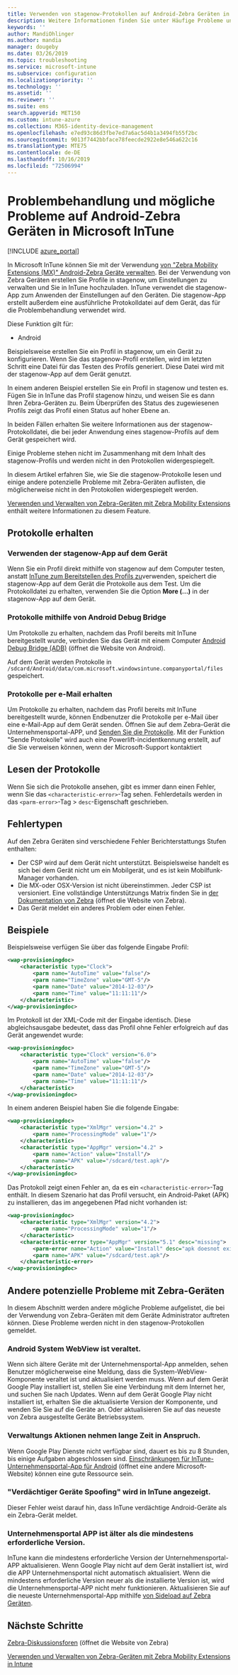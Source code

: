 ```yaml
---
title: Verwenden von stagenow-Protokollen auf Android-Zebra Geräten in Microsoft InTune-Azure | Microsoft-Dokumentation
description: Weitere Informationen finden Sie unter Häufige Probleme und Lösungen bei der Verwendung von stagenow auf Android-Geräten mit Microsoft InTune. Außerdem erfahren Sie, wie Sie Protokolle erhalten und wie Sie die Protokolle für Erfolg oder Fehler lesen.
keywords: ''
author: MandiOhlinger
ms.author: mandia
manager: dougeby
ms.date: 03/26/2019
ms.topic: troubleshooting
ms.service: microsoft-intune
ms.subservice: configuration
ms.localizationpriority: ''
ms.technology: ''
ms.assetid: ''
ms.reviewer: ''
ms.suite: ems
search.appverid: MET150
ms.custom: intune-azure
ms.collection: M365-identity-device-management
ms.openlocfilehash: e7ed93c86d3fbe7ed7a6ac5d4b1a3494fb55f2bc
ms.sourcegitcommit: 9013f7442bbface78feecde2922e8e546a622c16
ms.translationtype: MTE75
ms.contentlocale: de-DE
ms.lasthandoff: 10/16/2019
ms.locfileid: "72506994"
---
```

# <a name="troubleshoot-and-see-potential-issues-on-android-zebra-devices-in-microsoft-intune"></a>Problembehandlung und mögliche Probleme auf Android-Zebra Geräten in Microsoft InTune

[!INCLUDE [azure_portal](../includes/azure_portal.md)]

In Microsoft InTune können Sie mit der Verwendung [von "Zebra Mobility Extensions (MX)" Android-Zebra Geräte verwalten](android-zebra-mx-overview.md). Bei der Verwendung von Zebra Geräten erstellen Sie Profile in stagenow, um Einstellungen zu verwalten und Sie in InTune hochzuladen. InTune verwendet die stagenow-App zum Anwenden der Einstellungen auf den Geräten. Die stagenow-App erstellt außerdem eine ausführliche Protokolldatei auf dem Gerät, das für die Problembehandlung verwendet wird.

Diese Funktion gilt für:

- Android

Beispielsweise erstellen Sie ein Profil in stagenow, um ein Gerät zu konfigurieren. Wenn Sie das stagenow-Profil erstellen, wird im letzten Schritt eine Datei für das Testen des Profils generiert. Diese Datei wird mit der stagenow-App auf dem Gerät genutzt.

In einem anderen Beispiel erstellen Sie ein Profil in stagenow und testen es. Fügen Sie in InTune das Profil stagenow hinzu, und weisen Sie es dann Ihren Zebra-Geräten zu. Beim Überprüfen des Status des zugewiesenen Profils zeigt das Profil einen Status auf hoher Ebene an.

In beiden Fällen erhalten Sie weitere Informationen aus der stagenow-Protokolldatei, die bei jeder Anwendung eines stagenow-Profils auf dem Gerät gespeichert wird.

Einige Probleme stehen nicht im Zusammenhang mit dem Inhalt des stagenow-Profils und werden nicht in den Protokollen widergespiegelt.

In diesem Artikel erfahren Sie, wie Sie die stagenow-Protokolle lesen und einige andere potenzielle Probleme mit Zebra-Geräten auflisten, die möglicherweise nicht in den Protokollen widergespiegelt werden.

[Verwenden und Verwalten von Zebra-Geräten mit Zebra Mobility Extensions](android-zebra-mx-overview.md) enthält weitere Informationen zu diesem Feature.

## <a name="get-the-logs"></a>Protokolle erhalten

### <a name="use-the-stagenow-app-on-the-device"></a>Verwenden der stagenow-App auf dem Gerät
Wenn Sie ein Profil direkt mithilfe von stagenow auf dem Computer testen, anstatt [InTune zum Bereitstellen des Profils zu](android-zebra-mx-overview.md#step-4-create-a-device-management-profile-in-stagenow)verwenden, speichert die stagenow-App auf dem Gerät die Protokolle aus dem Test. Um die Protokolldatei zu erhalten, verwenden Sie die Option **More (...)** in der stagenow-App auf dem Gerät.

### <a name="get-logs-using-android-debug-bridge"></a>Protokolle mithilfe von Android Debug Bridge
Um Protokolle zu erhalten, nachdem das Profil bereits mit InTune bereitgestellt wurde, verbinden Sie das Gerät mit einem Computer [Android Debug Bridge (ADB)](https://developer.android.com/studio/command-line/adb) (öffnet die Website von Android).

Auf dem Gerät werden Protokolle in `/sdcard/Android/data/com.microsoft.windowsintune.companyportal/files` gespeichert.

### <a name="get-logs-from-email"></a>Protokolle per e-Mail erhalten
Um Protokolle zu erhalten, nachdem das Profil bereits mit InTune bereitgestellt wurde, können Endbenutzer die Protokolle per e-Mail über eine e-Mail-App auf dem Gerät senden. Öffnen Sie auf dem Zebra-Gerät die Unternehmensportal-APP, und [Senden Sie die Protokolle](https://docs.microsoft.com/intune-user-help/send-logs-to-your-it-admin-by-email-android). Mit der Funktion "Sende Protokolle" wird auch eine Powerlift-incidentkennung erstellt, auf die Sie verweisen können, wenn der Microsoft-Support kontaktiert

## <a name="read-the-logs"></a>Lesen der Protokolle

Wenn Sie sich die Protokolle ansehen, gibt es immer dann einen Fehler, wenn Sie das `<characteristic-error>`-Tag sehen. Fehlerdetails werden in das `<parm-error>`-Tag > `desc`-Eigenschaft geschrieben.

## <a name="error-types"></a>Fehlertypen

Auf den Zebra Geräten sind verschiedene Fehler Berichterstattungs Stufen enthalten:

- Der CSP wird auf dem Gerät nicht unterstützt. Beispielsweise handelt es sich bei dem Gerät nicht um ein Mobilgerät, und es ist kein Mobilfunk-Manager vorhanden.
- Die MX-oder OSX-Version ist nicht übereinstimmen. Jeder CSP ist versioniert. Eine vollständige Unterstützungs Matrix finden Sie in [der Dokumentation von Zebra](http://techdocs.zebra.com/mx/) (öffnet die Website von Zebra).
- Das Gerät meldet ein anderes Problem oder einen Fehler.

## <a name="examples"></a>Beispiele

Beispielsweise verfügen Sie über das folgende Eingabe Profil:

```xml
<wap-provisioningdoc>
    <characteristic type="Clock">
        <parm name="AutoTime" value="false"/>
        <parm name="TimeZone" value="GMT-5"/>
        <parm name="Date" value="2014-12-03"/>
        <parm name="Time" value="11:11:11"/>
    </characteristic>
</wap-provisioningdoc>
```

Im Protokoll ist der XML-Code mit der Eingabe identisch. Diese abgleichsausgabe bedeutet, dass das Profil ohne Fehler erfolgreich auf das Gerät angewendet wurde:

```xml
<wap-provisioningdoc>
    <characteristic type="Clock" version="6.0">
        <parm name="AutoTime" value="false"/>
        <parm name="TimeZone" value="GMT-5"/>
        <parm name="Date" value="2014-12-03"/>
        <parm name="Time" value="11:11:11"/>
    </characteristic>
</wap-provisioningdoc>
```

In einem anderen Beispiel haben Sie die folgende Eingabe:

```xml
<wap-provisioningdoc>
    <characteristic type="XmlMgr" version="4.2" >
        <parm name="ProcessingMode" value="1"/>
    </characteristic>
    <characteristic type="AppMgr" version="4.2" >
        <parm name="Action" value="Install"/>
        <parm name="APK" value="/sdcard/test.apk"/>
    </characteristic>
</wap-provisioningdoc>
```

Das Protokoll zeigt einen Fehler an, da es ein `<characteristic-error>`-Tag enthält. In diesem Szenario hat das Profil versucht, ein Android-Paket (APK) zu installieren, das im angegebenen Pfad nicht vorhanden ist:

```xml
<wap-provisioningdoc>
    <characteristic type="XmlMgr" version="4.2">
        <parm name="ProcessingMode" value="1"/>
    </characteristic>
    <characteristic-error type="AppMgr" version="5.1" desc="missing">
        <parm-error name="Action" value="Install" desc="apk doesnot exist in the path"/>
        <parm name="APK" value="/sdcard/test.apk"/>
    </characteristic-error>
</wap-provisioningdoc>
```

## <a name="other-potential-issues-with-zebra-devices"></a>Andere potenzielle Probleme mit Zebra-Geräten

In diesem Abschnitt werden andere mögliche Probleme aufgelistet, die bei der Verwendung von Zebra-Geräten mit dem Geräte Administrator auftreten können. Diese Probleme werden nicht in den stagenow-Protokollen gemeldet.

### <a name="android-system-webview-is-out-of-date"></a>Android System WebView ist veraltet.

Wenn sich ältere Geräte mit der Unternehmensportal-App anmelden, sehen Benutzer möglicherweise eine Meldung, dass die System-WebView-Komponente veraltet ist und aktualisiert werden muss. Wenn auf dem Gerät Google Play installiert ist, stellen Sie eine Verbindung mit dem Internet her, und suchen Sie nach Updates. Wenn auf dem Gerät Google Play nicht installiert ist, erhalten Sie die aktualisierte Version der Komponente, und wenden Sie Sie auf die Geräte an. Oder aktualisieren Sie auf das neueste von Zebra ausgestellte Geräte Betriebssystem.

### <a name="management-actions-take-a-long-time"></a>Verwaltungs Aktionen nehmen lange Zeit in Anspruch.

Wenn Google Play Dienste nicht verfügbar sind, dauert es bis zu 8 Stunden, bis einige Aufgaben abgeschlossen sind. [Einschränkungen für InTune-Unternehmensportal-App für Android](https://support.microsoft.com/help/3211588/limitations-of-intune-company-portal-app-for-android-in-china) (öffnet eine andere Microsoft-Website) können eine gute Ressource sein.

### <a name="device-spoofing-suspected-shows-in-intune"></a>"Verdächtiger Geräte Spoofing" wird in InTune angezeigt.

Dieser Fehler weist darauf hin, dass InTune verdächtige Android-Geräte als ein Zebra-Gerät meldet.

### <a name="company-portal-app-is-older-than-minimum-required-version"></a>Unternehmensportal APP ist älter als die mindestens erforderliche Version.

InTune kann die mindestens erforderliche Version der Unternehmensportal-APP aktualisieren. Wenn Google Play nicht auf dem Gerät installiert ist, wird die APP Unternehmensportal nicht automatisch aktualisiert. Wenn die mindestens erforderliche Version neuer als die installierte Version ist, wird die Unternehmensportal-APP nicht mehr funktionieren. Aktualisieren Sie auf die neueste Unternehmensportal-App mithilfe [von Sideload auf Zebra Geräten](android-zebra-mx-overview.md#sideload-the-company-portal-app).

## <a name="next-steps"></a>Nächste Schritte

[Zebra-Diskussionsforen](https://developer.zebra.com/community/home/discussions) (öffnet die Website von Zebra)

[Verwenden und Verwalten von Zebra-Geräten mit Zebra Mobility Extensions in Intune](android-zebra-mx-overview.md)
